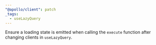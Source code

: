 ```yaml
---
"@apollo/client": patch
_tags:
  - useLazyQuery
---
```


Ensure a loading state is emitted when calling the `execute` function after changing clients in `useLazyQuery`.

